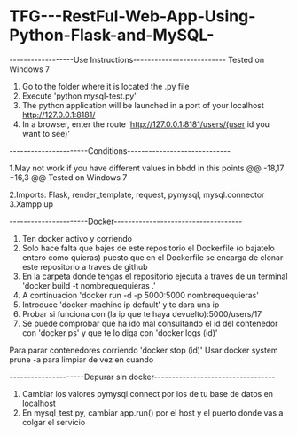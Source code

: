 # TFG---RestFul-Web-App-Using-Python-Flask-and-MySQL-
------------------Use Instructions--------------------------
Tested on Windows 7
1. Go to the folder where it is located the .py file
2. Execute 'python mysql-test.py'
3. The python application will be launched in a port of your localhost http://127.0.0.1:8181/
4. In a browser, enter the route 'http://127.0.0.1:8181/users/(user id you want to see)'

----------------------Conditions-----------------------------

1.May not work if you have different values in bbdd in this points
@@ -18,17 +16,3 @@ Tested on Windows 7

2.Imports: Flask, render_template, request, pymysql, mysql.connector
3.Xampp up

----------------------Docker------------------------------------
1. Ten docker activo y corriendo
2. Solo hace falta que bajes de este repositorio el Dockerfile (o bajatelo entero como quieras) puesto que en 
el Dockerfile se encarga de clonar este repositorio a traves de github
3. En la carpeta donde tengas el repositorio ejecuta a traves de un terminal 'docker build -t nombrequequieras .'
4. A continuacion 'docker run -d -p 5000:5000 nombrequequieras'
5. Introduce 'docker-machine ip default' y te dara una ip
6. Probar si funciona con (la ip que te haya devuelto):5000/users/17
7. Se puede comprobar que ha ido mal consultando el id del contenedor con 'docker ps' y que te 
lo diga con 'docker logs (id)'

Para parar contenedores corriendo 'docker stop (id)'
Usar docker system prune -a para limpiar de vez en cuando

---------------------Depurar sin docker----------------------------------
1. Cambiar los valores pymysql.connect por los de tu base de datos en localhost
2. En mysql_test.py, cambiar app.run() por el host y el puerto donde vas a colgar el servicio
